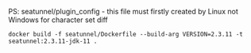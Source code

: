 
PS: seatunnel/plugin_config - this file must firstly created by Linux not Windows for character set diff

```
docker build -f seatunnel/Dockerfile --build-arg VERSION=2.3.11 -t seatunnel:2.3.11-jdk-11 .
```